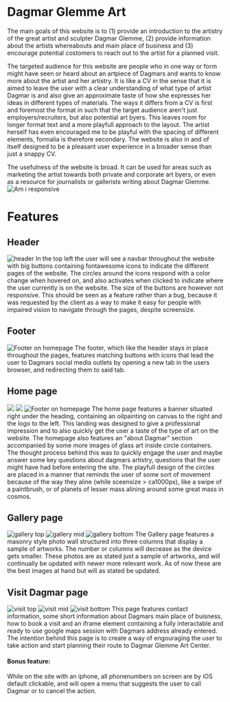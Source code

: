 # Dagmar Glemme Art
The main goals of this website is to (1) provide an introduction to the artistry of the great artist and sculpter Dagmar Glemme, (2) provide information about the artists whereabouts and main place of business and (3) encourage potential costomers to reach out to the artist for a planned visit.

The targeted audience for this website are people who in one way or form might have seen or heard about an artpiece of Dagmars and wants to know more about the artist and her artistry. It is like a CV in the sense that it is aimed to leave the user with a clear understanding of what type of artist Dagmar is and also give an approximate taste of how she expresses her ideas in different types of materials. The ways it differs from a CV is first and foremost the format in such that the target audience aren't just employers/recruiters, but also potential art byers. This leaves room for longer format text and a more playfull approach to the layout. The artist herself has even encouraged me to be playful with the spacing of different elements, formalia is therefore secondary. The website is also in and of itself designed to be a pleasant user experience in a broader sense than just a snappy CV.

The usefulness of the website is broad. It can be used for areas such as marketing the artist towards both private and corporate art byers, or even as a resource for journalists or gallerists writing about Dagmar Glemme.
![Am i responsive](assets/images/amiresponsive-screenshot.jpg)

# Features
## Header
![header](assets/images/screenshot-header.jpg)
In the top left the user will see a navbar throughout the website with big buttons containing fontawesome icons to indicate the different pages of the website. The circles around the icons respond with a color change when hovered on, and also activates when clicked to indicate where the user currently is on the website. The size of the buttons are however not responsive. This should be seen as a feature rather than a bug, because it was requested by the client as a way to make it easy for people with impaired vision to navigate through the pages, despite screensize.

## Footer
![Footer on homepage](assets/images/schreenshot-bottom-of-page.jpg)
The footer, which like the header stays in place throughout the pages, features matching buttons with icons that lead the user to Dagmars social media outlets by opening a new tab in the users browser, and redirecting them to said tab.

## Home page
![](assets/images/screeenshot-header-landing.jpg)
![](assets/images/screenshot-about-dagmar.jpg)
![Footer on homepage](assets/images/schreenshot-bottom-of-page.jpg)
The home page features a banner situated right under the heading, containing an oilpainting on canvas to the right and the logo to the left. This landing was designed to give a professional impression and to also quickly get the user a taste of the type of art on the website.
The homepage also features an "about Dagmar" section accompanied by some more images of glass art inside circle containers. The thought process behind this was to quickly engage the user and maybe answer some key questions about dagmars artistry, questions that the user might have had before entering the site.
The playfull design of the circles are placed in a manner that reminds the user of some sort of movement because of the way they aline (while sceensize > ca1000px), like a swipe of a paintbrush, or of planets of lesser mass alining around some great mass in cosmos.

## Gallery page
![gallery top](assets/images/screenshot-gallery-top.jpg)
![gallery mid](assets/images/screenshot-gallery-mid.jpg)
![gallery bottom](assets/images/screenshot-gallery-bottom.jpg)
The Gallery page features a masonry style photo wall structured into three columns that display a sample of artworks. The number or columns will decrease as the device gets smaller. These photos are as stated just a sample of artworks, and will continually be updated with newer more relevant work. As of now these are the best images at hand but will as stated be updated. 

## Visit Dagmar page
![visit top](assets/images/screenshot-visit-top.jpg)
![visit mid](assets/images/screenshot-visit-mid.jpg)
![visit bottom](assets/images/screenshot-visit-bottom.jpg)
This page features contact information, some short information about Dagmars main place of buisness, how to book a visit and an iframe element containing a fully interactable and ready to use google maps session with Dagmars address already entered. The intention behind this page is to create a way of engouraging the user to take action and start planning their route to Dagmar Glemme Art Center. 
#### Bonus feature:
While on the site with an iphone, all phonenumbers on screen are by iOS default clickable, and will open a menu that suggests the user to call Dagmar or to cancel the action.
